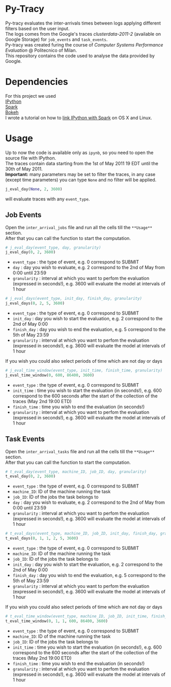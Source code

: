 # Py-Tracy
Py-tracy evaluates the inter-arrivals times between logs applying different filters based on the user input. <br>
The logs comes from the Google's traces *clusterdata-2011-2* (available on Google Storage) for ```job_events``` and ```task_events```. <br>
Py-tracy was created furing the course of *Computer Systems Performance Evaluation* @ Politecnico of Milan. <br>
This repository contains the code used to analyse the data provided by Google.

Dependencies
===
For this project we used  <br>
[IPython](http://ipython.org) <br>
[Spark](http://spark.apache.org)  <br>
[Bokeh](http://bokeh.pydata.org/en/latest/) <br>
I wrote a tutorial on how to [link IPython with Spark](https://gist.github.com/tommycarpi/f5a67c66a8f2170e263c) on OS X and Linux. 

Usage
===
Up to now the code is available only as ```ipynb```, so you need to open the source file with IPython. <br>
The traces contain data starting from the 1st of May 2011 19 EDT until the 30th of May 2011. <br>
**Important:** many parameters may be set to filter the traces, in any case (except time parameters) you can type ```None``` and no filter will be applied. 
```python
j_eval_day(None, 2, 3600)
``` 
will evaluate traces with any ```event_type```.

Job Events 
---
Open the ```inter_arrival_jobs``` file and run all the cells till the ```**Usage**``` section. <br>
After that you can call the function to start the computation. <br>

```python
# j_eval_day(event_type, day, granularity)
j_eval_day(0, 2, 3600)
```

* ```event_type``` : the type of event, e.g. 0 correspond to SUBMIT
* ```day``` : day you wish to evaluate, e.g. 2 correspond to the 2nd of May from 0:00 until 23:59
* ```granularity``` : interval at which you want to perfom the evaluation (expressed in seconds!), e.g. 3600 will evaluate the model at intervals of 1 hour 

```python
# j_eval_days(event_type, init_day, finish_day, granularity)
j_eval_days(0, 2, 5, 3600)
```

* ```event_type``` : the type of event, e.g. 0 correspond to SUBMIT
* ```init_day``` : day you wish to start the evaluation, e.g. 2 correspond to the 2nd of May 0:00
* ```finish_day``` : day you wish to end the evaluation, e.g. 5 correspond to the 5th of May 23:59
* ```granularity``` : interval at which you want to perfom the evaluation (expressed in seconds!), e.g. 3600 will evaluate the model at intervals of 1 hour 

If you wish you could also select periods of time which are not day or days

```python
# j_eval_time_window(event_type, init_time, finish_time, granularity)
j_eval_time_window(0, 600, 86400, 3600)
```

* ```event_type``` : the type of event, e.g. 0 correspond to SUBMIT
* ```init_time``` : time you wish to start the evaluation (in seconds!), e.g. 600 correspond to the 600 seconds after the start of the collection of the traces (May 2nd 19:00 ETD)
* ```finish_time``` : time you wish to end the evaluation (in seconds!)
* ```granularity``` : interval at which you want to perfom the evaluation (expressed in seconds!), e.g. 3600 will evaluate the model at intervals of 1 hour 


Task Events 
---

Open the ```inter_arrival_tasks``` file and run all the cells till the ```**Usage**``` section. <br>
After that you can call the function to start the computation. <br>

```python
# t_eval_day(event_type, machine_ID, job_ID, day, granularity)
t_eval_day(0, 2, 3600)
```

* ```event_type``` : the type of event, e.g. 0 correspond to SUBMIT
* ```machine_ID```: ID of the machine running the task
* ```job_ID```: ID of the jobs the task belongs to
* ```day``` : day you wish to evaluate, e.g. 2 correspond to the 2nd of May from 0:00 until 23:59
* ```granularity``` : interval at which you want to perfom the evaluation (expressed in seconds!), e.g. 3600 will evaluate the model at intervals of 1 hour 

```python
# t_eval_days(event_type, machine_ID, job_ID, init_day, finish_day, granularity)
t_eval_days(0, 1, 1, 2, 5, 3600)
```

* ```event_type``` : the type of event, e.g. 0 correspond to SUBMIT
* ```machine_ID```: ID of the machine running the task
* ```job_ID```: ID of the jobs the task belongs to
* ```init_day``` : day you wish to start the evaluation, e.g. 2 correspond to the 2nd of May 0:00
* ```finish_day``` : day you wish to end the evaluation, e.g. 5 correspond to the 5th of May 23:59
* ```granularity``` : interval at which you want to perfom the evaluation (expressed in seconds!), e.g. 3600 will evaluate the model at intervals of 1 hour 

If you wish you could also select periods of time which are not day or days

```python
# t_eval_time_window(event_type, machine_ID, job_ID, init_time, finish_time, granularity)
t_eval_time_window(0, 1, 1, 600, 86400, 3600)
```

* ```event_type``` : the type of event, e.g. 0 correspond to SUBMIT
* ```machine_ID```: ID of the machine running the task
* ```job_ID```: ID of the jobs the task belongs to
* ```init_time``` : time you wish to start the evaluation (in seconds!), e.g. 600 correspond to the 600 seconds after the start of the collection of the traces (May 2nd 19:00 ETD)
* ```finish_time``` : time you wish to end the evaluation (in seconds!)
* ```granularity``` : interval at which you want to perfom the evaluation (expressed in seconds!), e.g. 3600 will evaluate the model at intervals of 1 hour 


